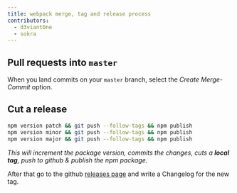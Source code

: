 ```yaml
---
title: webpack merge, tag and release process
contributors:
  - d3viant0ne
  - sokra
---
```


## Pull requests into `master`

When you land commits on your `master` branch, select the _Create Merge-Commit_ option.

## Cut a release

```sh
npm version patch && git push --follow-tags && npm publish
npm version minor && git push --follow-tags && npm publish
npm version major && git push --follow-tags && npm publish
```

_This will increment the package version, commits the changes, cuts a **local tag**, push to github & publish the npm package._

After that go to the github [releases page](https://github.com/webpack/webpack/releases) and write a Changelog for the new tag.
